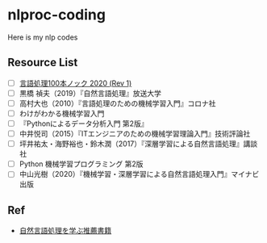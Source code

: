 # nlproc-coding
Here is my nlp codes

## Resource List
- [ ] [言語処理100本ノック 2020 (Rev 1)](https://nlp100.github.io/ja/)
- [ ] 黒橋 禎夫（2019）『自然言語処理』放送大学
- [ ] 高村大也（2010）『言語処理のための機械学習入門』コロナ社
- [ ] わけがわかる機械学習入門
- [ ] 『Pythonによるデータ分析入門 第2版』
- [ ] 中井悦司（2015）『ITエンジニアのための機械学習理論入門』技術評論社
- [ ] 坪井祐太・海野裕也・鈴木潤（2017）『深層学習による自然言語処理』講談社
- [ ] Python 機械学習プログラミング 第2版
- [ ] 中山光樹（2020）『機械学習・深層学習による自然言語処理入門』マイナビ出版

## Ref
- [自然言語処理を学ぶ推薦書籍](http://cl.sd.tmu.ac.jp/prospective/readings#TOC-2019-)
